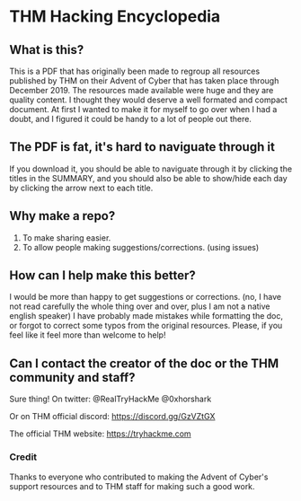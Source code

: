 # THM Hacking Encyclopedia

## What is this?
This is a PDF that has originally been made to regroup all resources published by THM on their Advent of Cyber that has taken place through December 2019.
The resources made available were huge and they are quality content. I thought they would deserve a well formated and compact document.
At first I wanted to make it for myself to go over when I had a doubt, and I figured it could be handy to a lot of people out there.

## The PDF is fat, it's hard to naviguate through it
If you download it, you should be able to naviguate through it by clicking the titles in the SUMMARY, and you should also be able to show/hide each day by clicking the arrow next to each title.

## Why make a repo?
1. To make sharing easier.
2. To allow people making suggestions/corrections. (using issues)

## How can I help make this better?
I would be more than happy to get suggestions or corrections. (no, I have not read carefully the whole thing over and over, plus I am not a native english speaker)
I have probably made mistakes while formatting the doc, or forgot to correct some typos from the original resources.
Please, if you feel like it feel more than welcome to help!

## Can I contact the creator of the doc or the THM community and staff?
Sure thing!
On twitter:
@RealTryHackMe
@0xhorshark

Or on THM official discord:
https://discord.gg/GzVZtGX

The official THM website:
https://tryhackme.com

### Credit
Thanks to everyone who contributed to making the Advent of Cyber's support resources and to THM staff for making such a good work.

